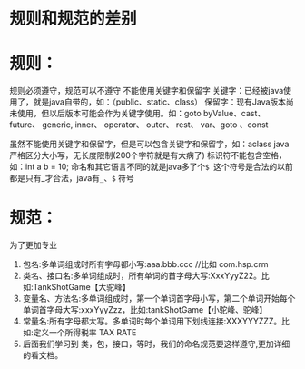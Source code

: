 # 规则和规范的差别
# 规则：
规则必须遵守，规范可以不遵守
不能使用关键字和保留字
关键字：已经被java使用了，就是java自带的，如：（public、static、class）
保留字：现有Java版本尚未使用，但以后版本可能会作为关键字使用。如：goto
byValue、cast、future、 generic, inner、 operator、 outer、 rest、 var、goto 、const

虽然不能使用关键字和保留字，但是可以包含关键字和保留字，如：aclass
java严格区分大小写，无长度限制(200个字符就是有大病了)
标识符不能包含空格，如：int a b = 10;
命名和其它语言不同的就是java多了个`$ `这个符号是合法的以前都是只有_才合法，java有`_`、`$` 符号
# 规范：
为了更加专业
1. 包名:多单词组成时所有字母都小写:aaa.bbb.ccc //比如 com.hsp.crm
2. 类名、接口名:多单词组成时，所有单词的首字母大写:XxxYyyZ22。比如:TankShotGame【大驼峰】
3. 变量名、方法名:多单词组成时，第一个单词首字母小写，第二个单词开始每个单词首字母大写:xxxYyyZzz，比如:tankShotGame【小驼峰、驼峰】
4. 常量名:所有字母都大写。多单词时每个单词用下划线连接:XXXYYYZZZ。比如:定义一个所得税率 TAX RATE
5. 后面我们学习到 类，包，接口，等时，我们的命名规范要这样遵守,更加详细的看文档。
